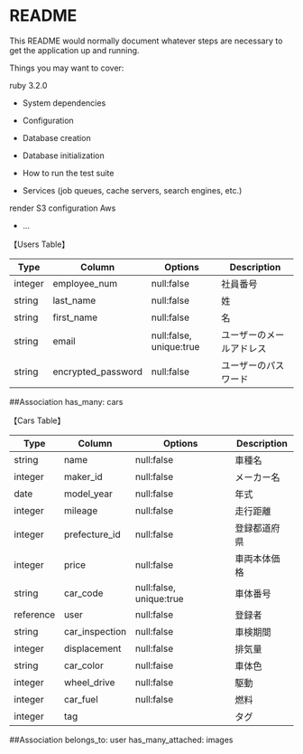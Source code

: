# README

This README would normally document whatever steps are necessary to get the
application up and running.

Things you may want to cover:

<!-- * Ruby version Rubyバージョン -->
ruby 3.2.0 
* System dependencies

* Configuration

* Database creation

* Database initialization

* How to run the test suite

* Services (job queues, cache servers, search engines, etc.)

<!-- * Deployment instructionデプロイ手順 -->
render
S3 configuration
Aws
* ...


【Users Table】

| Type                | Column              | Options                     | Description               |
| ------------------- | ------------------- | --------------------------- | ------------------------  |
| integer             | employee_num        | null:false                  | 社員番号                   |
| string              | last_name           | null:false                  | 姓                        | 
| string              | first_name          | null:false                  | 名                        |
| string              | email               | null:false, unique:true     | ユーザーのメールアドレス      |
| string              | encrypted_password  | null:false                  | ユーザーのパスワード          |


##Association
has_many: cars


【Cars Table】

| Type                | Column              | Options                     | Description                             |
| ------------------- | ------------------- | --------------------------- | ----------------------------------------|
| string              | name                | null:false                  | 車種名                                   |
| integer             | maker_id            | null:false                  | メーカー名                                |
| date                | model_year          | null:false                  | 年式                                     |
| integer             | mileage             | null:false                  | 走行距離                                  |
| integer             | prefecture_id       | null:false                  | 登録都道府県                               |
| integer             | price               | null:false                  | 車両本体価格                               |
| string              | car_code            | null:false, unique:true     | 車体番号                                  |
| reference           | user                | null:false                  | 登録者                                    |
| string              | car_inspection      | null:false                  | 車検期間                                   |
| integer             | displacement        | null:false                  | 排気量                                     |
| string              | car_color           | null:faise                  | 車体色                                     | 
| integer             | wheel_drive         | null:false                  | 駆動                                       |
| integer             | car_fuel            | null:false                  | 燃料                                       |
| integer             | tag                 |                             | タグ

##Association
belongs_to: user
has_many_attached: images
